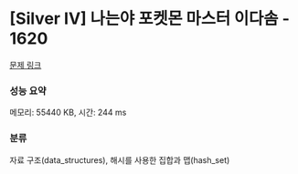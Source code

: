 # [Silver IV] 나는야 포켓몬 마스터 이다솜 - 1620 

[문제 링크](https://www.acmicpc.net/problem/1620) 

### 성능 요약

메모리: 55440 KB, 시간: 244 ms

### 분류

자료 구조(data_structures), 해시를 사용한 집합과 맵(hash_set)

